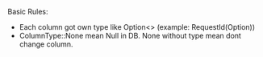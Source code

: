 Basic Rules:
- Each column got own type like Option<> (example: RequestId(Option<i64>))
- ColumnType::None mean Null in DB. None without type mean dont change column.